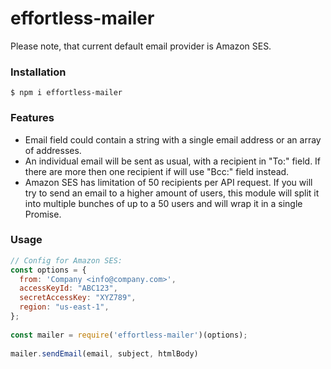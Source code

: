 # effortless-mailer
Please note, that current default email provider is Amazon SES.

### Installation

```console
$ npm i effortless-mailer
```

### Features
- Email field could contain a string with a single email address or an array of addresses.
- An individual email will be sent as usual, with a recipient in "To:" field. If there are more then one recipient if will use "Bcc:" field instead.
- Amazon SES has limitation of 50 recipients per API request. If you will try to send an email to a higher amount of users, this module will split it into multiple bunches of up to a 50 users and will wrap it in a single Promise.
### Usage

```javascript 1.6
// Config for Amazon SES:
const options = {
  from: 'Company <info@company.com>',
  accessKeyId: "ABC123",
  secretAccessKey: "XYZ789",
  region: "us-east-1",
};
 
const mailer = require('effortless-mailer')(options);
 
mailer.sendEmail(email, subject, htmlBody)
```
